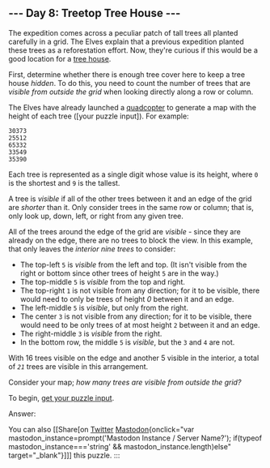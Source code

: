 ## \-\-- Day 8: Treetop Tree House \-\--

The expedition comes across a peculiar patch of tall trees all planted
carefully in a grid. The Elves explain that a previous expedition
planted these trees as a reforestation effort. Now, they\'re curious if
this would be a good location for a [tree
house](https://en.wikipedia.org/wiki/Tree_house).

First, determine whether there is enough tree cover here to keep a tree
house *hidden*. To do this, you need to count the number of trees that
are *visible from outside the grid* when looking directly along a row or
column.

The Elves have already launched a
[quadcopter](https://en.wikipedia.org/wiki/Quadcopter)
to generate a map with the height of each tree ([your puzzle
input]).
For example:

    30373
    25512
    65332
    33549
    35390

Each tree is represented as a single digit whose value is its height,
where `0` is the shortest and `9` is the tallest.

A tree is *visible* if all of the other trees between it and an edge of
the grid are *shorter* than it. Only consider trees in the same row or
column; that is, only look up, down, left, or right from any given tree.

All of the trees around the edge of the grid are *visible* - since they
are already on the edge, there are no trees to block the view. In this
example, that only leaves the *interior nine trees* to consider:

-   The top-left `5` is *visible* from the left and top. (It isn\'t
    visible from the right or bottom since other trees of height `5` are
    in the way.)
-   The top-middle `5` is *visible* from the top and right.
-   The top-right `1` is not visible from any direction; for it to be
    visible, there would need to only be trees of height *0* between it
    and an edge.
-   The left-middle `5` is *visible*, but only from the right.
-   The center `3` is not visible from any direction; for it to be
    visible, there would need to be only trees of at most height `2`
    between it and an edge.
-   The right-middle `3` is *visible* from the right.
-   In the bottom row, the middle `5` is *visible*, but the `3` and `4`
    are not.

With 16 trees visible on the edge and another 5 visible in the interior,
a total of *`21`* trees are visible in this arrangement.

Consider your map; *how many trees are visible from outside the grid?*

To begin, [get your puzzle input](8/input).

Answer:

You can also [\[Share[on
[Twitter](https://twitter.com/intent/tweet?text=%22Treetop+Tree+House%22+%2D+Day+8+%2D+Advent+of+Code+2022&url=https%3A%2F%2Fadventofcode%2Ecom%2F2022%2Fday%2F8&related=ericwastl&hashtags=AdventOfCode)
[Mastodon](javascript:void(0);){onclick="var mastodon_instance=prompt('Mastodon Instance / Server Name?'); if(typeof mastodon_instance==='string' && mastodon_instance.length)else"
target="_blank"}]\]] this puzzle.
:::
